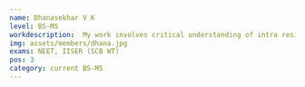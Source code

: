 ```yaml
---
name: Dhanasekhar V K
level: BS-MS
workdescription:  My work involves critical understanding of intra residue interconnectedness in protein structure.
img: assets/members/dhana.jpg
exams: NEET, IISER (SCB WT)
pos: 3
category: current BS-MS
---
```


